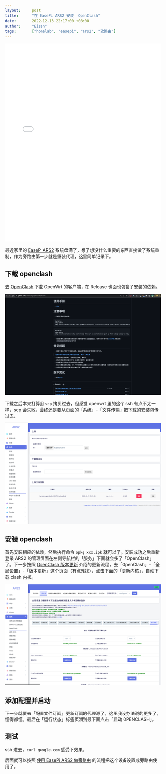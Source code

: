 ```yaml
---
layout:     post
title:      "在 EasePi ARS2 安装  OpenClash"
date:       2022-12-13 22:17:00 +08:00
author:     "Eisen"
tags:       ["homelab", "easepi", "ars2", "软路由"]
---
```


<iframe src="//player.bilibili.com/player.html?aid=818673622&bvid=BV1FG4y1G7PB&cid=922888758&page=1" width="100%" height="640" scrolling="no" border="0" frameborder="no" framespacing="0" allowfullscreen="true"> </iframe>

最近家里的 [EasePi ARS2](https://easepi.linkease.com/) 系统盘满了，想了想没什么重要的东西直接做了系统重制，作为旁路由第一步就是重装代理，这里简单记录下。

## 下载 openclash

去 [OpenClash](https://github.com/vernesong/OpenClash) 下载 OpenWrt 的客户端，在 Release 也面也包含了安装的依赖。

![](../img/in-post/openclash-release-page.png)

下载之后本来打算用 `scp` 拷贝过去，但感觉 openwrt 里的这个 ssh 有点不太一样，scp 会失败，最终还是要从页面的「系统」-「文件传输」把下载的安装包传过去。

![](../img/in-post/upload-file-in-asr2.png)

## 安装 openclash

首先安装相应的依赖，然后执行命令 `opkg xxx.ipk` 就可以了。安装成功之后重新登录 ARS2 的管理页面在左侧导航栏的「服务」下面就会多了「OpenClash」了。下一步按照 [OpenClash 版本更新](https://github.com/vernesong/OpenClash/wiki/%E7%89%88%E6%9C%AC%E6%9B%B4%E6%96%B0) 介绍的更新流程，去「OpenClash」-「全局设置」-「版本更新」这个页面（有点难找），点击下面的「更新内核」，自动下载 clash 内核。

![](../img/in-post/update-clash-core.png)

## 添加配置并启动

下一步就要去「配置文件订阅」更新订阅的代理源了，这里我没办法说的更多了，懂得都懂。最后在「运行状态」标签页滑到最下面点击「启动 OPENCLASH」。

## 测试

ssh 进去，`curl google.com` 感受下效果。

后面就可以按照 [使用 EasePi ARS2 做旁路由](/homelab-side-router/) 的流程把这个设备设置成旁路由使用了。

